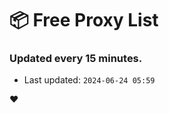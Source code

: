 # :package: Free Proxy List
### Updated every 15 minutes.

- Last updated: `2024-06-24 05:59`

:heart:
